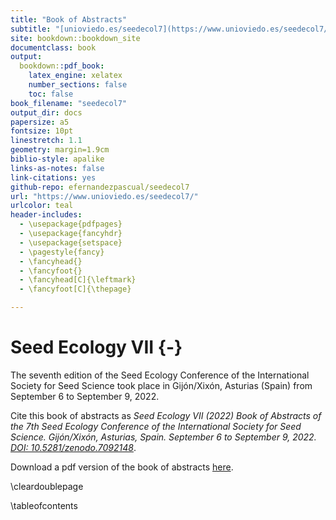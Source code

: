 ```yaml
--- 
title: "Book of Abstracts"
subtitle: "[unioviedo.es/seedecol7](https://www.unioviedo.es/seedecol7/)"
site: bookdown::bookdown_site
documentclass: book
output: 
  bookdown::pdf_book:
    latex_engine: xelatex
    number_sections: false
    toc: false
book_filename: "seedecol7"
output_dir: docs
papersize: a5
fontsize: 10pt
linestretch: 1.1
geometry: margin=1.9cm
biblio-style: apalike
links-as-notes: false
link-citations: yes
github-repo: efernandezpascual/seedecol7
url: "https://www.unioviedo.es/seedecol7/"
urlcolor: teal
header-includes:
  - \usepackage{pdfpages}
  - \usepackage{fancyhdr}
  - \usepackage{setspace}
  - \pagestyle{fancy}
  - \fancyhead{}
  - \fancyfoot{}
  - \fancyhead[C]{\leftmark}
  - \fancyfoot[C]{\thepage}

---
```




# Seed Ecology VII {-}

The seventh edition of the Seed Ecology Conference of the International Society for Seed Science took place in Gijón/Xixón, Asturias (Spain) from September 6 to September 9, 2022.

Cite this book of abstracts as *Seed Ecology VII (2022) Book of Abstracts of the 7th Seed Ecology Conference of the International Society for Seed Science. Gijón/Xixón, Asturias, Spain. September 6 to September 9, 2022. [DOI: 10.5281/zenodo.7092148](https://doi.org/10.5281/zenodo.7092148)*.

Download a pdf version of the book of abstracts [here](https://raw.githubusercontent.com/efernandezpascual/seedecol7/main/docs/seedecol7.pdf).

\cleardoublepage

\tableofcontents
